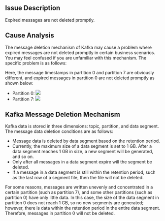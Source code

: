 ## Issue Description

Expired messages are not deleted promptly.

## Cause Analysis

The message deletion mechanism of Kafka may cause a problem where expired messages are not deleted promptly in certain business scenarios. You may feel confused if you are unfamiliar with this mechanism. The specific problem is as follows:

Here, the message timestamps in partition 0 and partition 7 are obviously different, and expired messages in partition 0 are not deleted promptly as shown below:

- Partition 0:
  ![](https://qcloudimg.tencent-cloud.cn/raw/59e9fde4aa856843b6cd6fba8af95c54.png)
- Partition 7:
  ![](https://qcloudimg.tencent-cloud.cn/raw/3b15267560e955a28743d94d6d007245.png)

## Kafka Message Deletion Mechanism

Kafka data is stored in three dimensions: topic, partition, and data segment. The message data deletion conditions are as follows:

- Message data is deleted by data segment based on the retention period.
- Currently, the maximum size of a data segment is set to 1 GB. After a data segment reaches 1 GB in size, a new segment will be generated, and so on.
- Only after all messages in a data segment expire will the segment be deleted.
- If a message in a data segment is still within the retention period, such as the last row of a segment file, then the file will not be deleted.

For some reasons, messages are written unevenly and concentrated in a certain partition (such as partition 7), and some other partitions (such as partition 0) have only little data. In this case, the size of the data segment in partition 0 does not reach 1 GB, so no new segments are generated; however, there is data within the retention period in the entire data segment. Therefore, messages in partition 0 will not be deleted.

